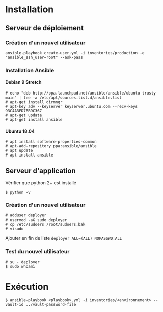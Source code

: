 # Installation

## Serveur de déploiement

### Création d'un nouvel utilisateur

```
ansible-playbook create-user.yml -i inventories/production -e "ansible_ssh_user=root" --ask-pass
```

### Installation Ansible

#### Debian 9 Stretch

```
# echo "deb http://ppa.launchpad.net/ansible/ansible/ubuntu trusty main" | tee -a /etc/apt/sources.list.d/ansible.list
# apt-get install dirmngr
# apt-key adv --keyserver keyserver.ubuntu.com --recv-keys 93C4A3FD7BB9C367
# apt-get update
# apt-get install ansible
```

#### Ubuntu 18.04

```
# apt install software-properties-common
# apt-add-repository ppa:ansible/ansible
# apt update
# apt install ansible
```

## Serveur d'application

Vérifier que python 2+ est installé
```
$ python -v
```

### Création d'un nouvel utilisateur

```
# adduser deployer
# usermod -aG sudo deployer
# cp /etc/sudoers /root/sudoers.bak
# visudo
```
Ajouter en fin de liste `deployer ALL=(ALL) NOPASSWD:ALL`

### Test du nouvel utilisateur

```
# su - deployer
$ sudo whoami
```

# Exécution

```
$ ansible-playbook <playbook>.yml -i inventories/<environnement> --vault-id ../vault-password-file
```
